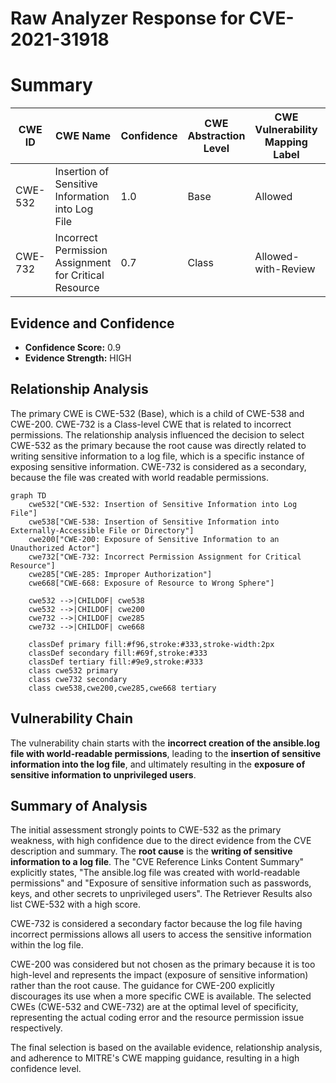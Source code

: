 # Raw Analyzer Response for CVE-2021-31918

# Summary
| CWE ID | CWE Name | Confidence | CWE Abstraction Level | CWE Vulnerability Mapping Label | CWE-Vulnerability Mapping Notes |
|---|---|---|---|---|---|
| CWE-532 | Insertion of Sensitive Information into Log File | 1.0 | Base | Allowed | Primary CWE |
| CWE-732 | Incorrect Permission Assignment for Critical Resource | 0.7 | Class | Allowed-with-Review | Secondary CWE |

## Evidence and Confidence

*   **Confidence Score:** 0.9
*   **Evidence Strength:** HIGH

## Relationship Analysis
The primary CWE is CWE-532 (Base), which is a child of CWE-538 and CWE-200. CWE-732 is a Class-level CWE that is related to incorrect permissions. The relationship analysis influenced the decision to select CWE-532 as the primary because the root cause was directly related to writing sensitive information to a log file, which is a specific instance of exposing sensitive information. CWE-732 is considered as a secondary, because the file was created with world readable permissions.

```mermaid
graph TD
    cwe532["CWE-532: Insertion of Sensitive Information into Log File"]
    cwe538["CWE-538: Insertion of Sensitive Information into Externally-Accessible File or Directory"]
    cwe200["CWE-200: Exposure of Sensitive Information to an Unauthorized Actor"]
    cwe732["CWE-732: Incorrect Permission Assignment for Critical Resource"]
    cwe285["CWE-285: Improper Authorization"]
    cwe668["CWE-668: Exposure of Resource to Wrong Sphere"]

    cwe532 -->|CHILDOF| cwe538
    cwe532 -->|CHILDOF| cwe200
    cwe732 -->|CHILDOF| cwe285
    cwe732 -->|CHILDOF| cwe668
    
    classDef primary fill:#f96,stroke:#333,stroke-width:2px
    classDef secondary fill:#69f,stroke:#333
    classDef tertiary fill:#9e9,stroke:#333
    class cwe532 primary
    class cwe732 secondary
    class cwe538,cwe200,cwe285,cwe668 tertiary
```

## Vulnerability Chain
The vulnerability chain starts with the **incorrect creation of the ansible.log file with world-readable permissions**, leading to the **insertion of sensitive information into the log file**, and ultimately resulting in the **exposure of sensitive information to unprivileged users**.

## Summary of Analysis
The initial assessment strongly points to CWE-532 as the primary weakness, with high confidence due to the direct evidence from the CVE description and summary. The **root cause** is the **writing of sensitive information to a log file**. The "CVE Reference Links Content Summary" explicitly states, "The ansible.log file was created with world-readable permissions" and "Exposure of sensitive information such as passwords, keys, and other secrets to unprivileged users". The Retriever Results also list CWE-532 with a high score.

CWE-732 is considered a secondary factor because the log file having incorrect permissions allows all users to access the sensitive information within the log file.

CWE-200 was considered but not chosen as the primary because it is too high-level and represents the impact (exposure of sensitive information) rather than the root cause. The guidance for CWE-200 explicitly discourages its use when a more specific CWE is available. The selected CWEs (CWE-532 and CWE-732) are at the optimal level of specificity, representing the actual coding error and the resource permission issue respectively.

The final selection is based on the available evidence, relationship analysis, and adherence to MITRE's CWE mapping guidance, resulting in a high confidence level.